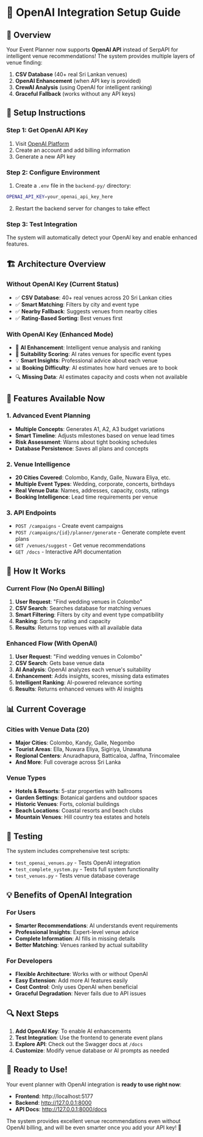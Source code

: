 # 🤖 OpenAI Integration Setup Guide

## 🎯 Overview
Your Event Planner now supports **OpenAI API** instead of SerpAPI for intelligent venue recommendations! The system provides multiple layers of venue finding:

1. **CSV Database** (40+ real Sri Lankan venues)
2. **OpenAI Enhancement** (when API key is provided)
3. **CrewAI Analysis** (using OpenAI for intelligent ranking)
4. **Graceful Fallback** (works without any API keys)

## 🔧 Setup Instructions

### Step 1: Get OpenAI API Key
1. Visit [OpenAI Platform](https://platform.openai.com/api-keys)
2. Create an account and add billing information
3. Generate a new API key

### Step 2: Configure Environment
1. Create a `.env` file in the `backend-py/` directory:
```bash
OPENAI_API_KEY=your_openai_api_key_here
```

2. Restart the backend server for changes to take effect

### Step 3: Test Integration
The system will automatically detect your OpenAI key and enable enhanced features.

## 🏗️ Architecture Overview

### Without OpenAI Key (Current Status)
- ✅ **CSV Database**: 40+ real venues across 20 Sri Lankan cities
- ✅ **Smart Matching**: Filters by city and event type
- ✅ **Nearby Fallback**: Suggests venues from nearby cities
- ✅ **Rating-Based Sorting**: Best venues first

### With OpenAI Key (Enhanced Mode)
- 🤖 **AI Enhancement**: Intelligent venue analysis and ranking
- 🎯 **Suitability Scoring**: AI rates venues for specific event types
- 💡 **Smart Insights**: Professional advice about each venue
- 📊 **Booking Difficulty**: AI estimates how hard venues are to book
- 🔍 **Missing Data**: AI estimates capacity and costs when not available

## 🚀 Features Available Now

### 1. Advanced Event Planning
- **Multiple Concepts**: Generates A1, A2, A3 budget variations
- **Smart Timeline**: Adjusts milestones based on venue lead times
- **Risk Assessment**: Warns about tight booking schedules
- **Database Persistence**: Saves all plans and concepts

### 2. Venue Intelligence
- **20 Cities Covered**: Colombo, Kandy, Galle, Nuwara Eliya, etc.
- **Multiple Event Types**: Wedding, corporate, concerts, birthdays
- **Real Venue Data**: Names, addresses, capacity, costs, ratings
- **Booking Intelligence**: Lead time requirements per venue

### 3. API Endpoints
- `POST /campaigns` - Create event campaigns
- `POST /campaigns/{id}/planner/generate` - Generate complete event plans
- `GET /venues/suggest` - Get venue recommendations
- `GET /docs` - Interactive API documentation

## 🔄 How It Works

### Current Flow (No OpenAI Billing)
1. **User Request**: "Find wedding venues in Colombo"
2. **CSV Search**: Searches database for matching venues
3. **Smart Filtering**: Filters by city and event type compatibility
4. **Ranking**: Sorts by rating and capacity
5. **Results**: Returns top venues with all available data

### Enhanced Flow (With OpenAI)
1. **User Request**: "Find wedding venues in Colombo"
2. **CSV Search**: Gets base venue data
3. **AI Analysis**: OpenAI analyzes each venue's suitability
4. **Enhancement**: Adds insights, scores, missing data estimates
5. **Intelligent Ranking**: AI-powered relevance sorting
6. **Results**: Returns enhanced venues with AI insights

## 📊 Current Coverage

### Cities with Venue Data (20)
- **Major Cities**: Colombo, Kandy, Galle, Negombo
- **Tourist Areas**: Ella, Nuwara Eliya, Sigiriya, Unawatuna
- **Regional Centers**: Anuradhapura, Batticaloa, Jaffna, Trincomalee
- **And More**: Full coverage across Sri Lanka

### Venue Types
- **Hotels & Resorts**: 5-star properties with ballrooms
- **Garden Settings**: Botanical gardens and outdoor spaces
- **Historic Venues**: Forts, colonial buildings
- **Beach Locations**: Coastal resorts and beach clubs
- **Mountain Venues**: Hill country tea estates and hotels

## 🧪 Testing

The system includes comprehensive test scripts:
- `test_openai_venues.py` - Tests OpenAI integration
- `test_complete_system.py` - Tests full system functionality
- `test_venues.py` - Tests venue database coverage

## 💡 Benefits of OpenAI Integration

### For Users
- **Smarter Recommendations**: AI understands event requirements
- **Professional Insights**: Expert-level venue advice
- **Complete Information**: AI fills in missing details
- **Better Matching**: Venues ranked by actual suitability

### For Developers
- **Flexible Architecture**: Works with or without OpenAI
- **Easy Extension**: Add more AI features easily
- **Cost Control**: Only uses OpenAI when beneficial
- **Graceful Degradation**: Never fails due to API issues

## 🔍 Next Steps

1. **Add OpenAI Key**: To enable AI enhancements
2. **Test Integration**: Use the frontend to generate event plans
3. **Explore API**: Check out the Swagger docs at `/docs`
4. **Customize**: Modify venue database or AI prompts as needed

## 🌟 Ready to Use!

Your event planner with OpenAI integration is **ready to use right now**:

- **Frontend**: http://localhost:5177
- **Backend**: http://127.0.0.1:8000
- **API Docs**: http://127.0.0.1:8000/docs

The system provides excellent venue recommendations even without OpenAI billing, and will be even smarter once you add your API key! 🎉